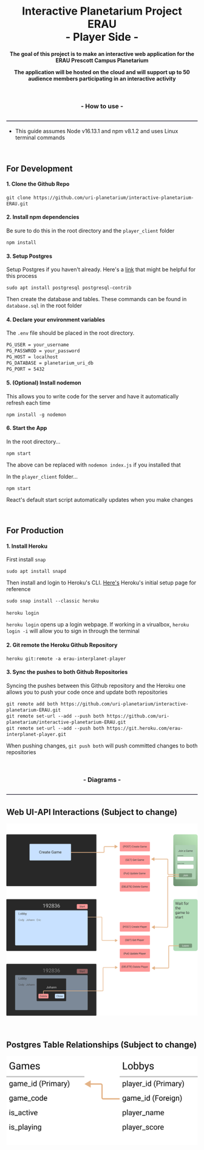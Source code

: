 
<h1 align="center">Interactive Planetarium Project ERAU <br/>- Player Side -</h1>
<p align="center"><b>The goal of this project is to make an interactive web application for the ERAU Prescott Campus Planetarium</b></p>
<p align="center"><b>The application will be hosted on the cloud and will support up to 50 audience members participating in an interactive activity</b></p>
<br/>

<h3 align="center">- How to use -</h3>

![Border](https://github.com/uri-planetarium/interactive-planetarium-ERAU/blob/main/assets/Divider.png)

- This guide assumes Node v16.13.1 and npm v8.1.2 and uses Linux terminal commands

<br/>

<h2>For Development</h2>

<h4>1. Clone the Github Repo</h4>

  ```
  git clone https://github.com/uri-planetarium/interactive-planetarium-ERAU.git
  ```

<h4>2. Install npm dependencies</h4>

  Be sure to do this in the root directory and the `player_client` folder

  ```
  npm install
  ```  

<h4>3. Setup Postgres</h4> 
  
  Setup Postgres if you haven't already. Here's a [link](https://www.digitalocean.com/community/tutorials/how-to-install-postgresql-on-ubuntu-20-04-quickstart) that might be helpful for this process

  ```
  sudo apt install postgresql postgresql-contrib
  ```

  Then create the database and tables. These commands can be found in `database.sql` in the root folder
 
<h4>4. Declare your environment variables</h4>

  The `.env` file should be placed in the root directory.
 
  ```
  PG_USER = your_username
  PG_PASSWROD = your_password
  PG_HOST = localhost
  PG_DATABASE = planetarium_uri_db
  PG_PORT = 5432
  ```
  
<h4>5. (Optional) Install nodemon</h4>
  
  This allows you to write code for the server and have it automatically refresh each time

  ```
  npm install -g nodemon
  ```
  
<h4>6. Start the App</h4>
    
  In the root directory...
 
  ```
  npm start
  ```  
  
  The above can be replaced with `nodemon index.js` if you installed that
  
  In the `player_client` folder...
  
  ```
  npm start
  ```
 
  React's default start script automatically updates when you make changes
  
<br/>

<h2>For Production</h2>

  <h4>1. Install Heroku</h4>
  
  First install `snap`
  
  ```
  sudo apt install snapd
  ```
  
  Then install and login to Heroku's CLI. [Here's](https://devcenter.heroku.com/articles/heroku-cli) Heroku's initial setup page for reference
  
  ```
  sudo snap install --classic heroku
  
  heroku login
  ```
  
  `heroku login` opens up a login webpage. If working in a virualbox, `heroku login -i` will allow you to sign in through the terminal
  
<h4>2. Git remote the Heroku Github Repository</h4>
  
  ```
  heroku git:remote -a erau-interplanet-player
  ```
  
<h4>3. Sync the pushes to both Github Repositories</h4>
  
  Syncing the pushes between this Github repository and the Heroku one allows you to push your code once and update both repositories
  
  ```
  git remote add both https://github.com/uri-planetarium/interactive-planetarium-ERAU.git
  git remote set-url --add --push both https://github.com/uri-planetarium/interactive-planetarium-ERAU.git
  git remote set-url --add --push both https://git.heroku.com/erau-interplanet-player.git
  ```
  
  When pushing changes, `git push both` will push committed changes to both repositories

<br/>

<h3 align="center">- Diagrams -</h3>

![Border](https://github.com/uri-planetarium/interactive-planetarium-ERAU/blob/main/assets/Divider.png)

<h2>Web UI-API Interactions  (Subject to change)</h2>

<p align="center" >
  <img src="https://github.com/uri-planetarium/interactive-planetarium-ERAU/blob/main/assets/Web-UI-API-interactions.png">
</p>

<br/>

<h2>Postgres Table Relationships  (Subject to change)</h2>
<p align="center" >
  <img src="https://github.com/uri-planetarium/interactive-planetarium-ERAU/blob/main/assets/Table-Relationships.png" width="600">
</p>

